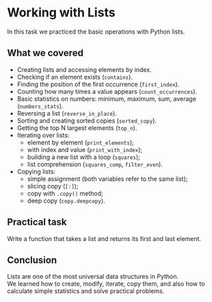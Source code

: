 # Working with Lists

In this task we practiced the basic operations with Python lists.

## What we covered
- Creating lists and accessing elements by index.
- Checking if an element exists (`contains`).
- Finding the position of the first occurrence (`first_index`).
- Counting how many times a value appears (`count_occurrences`).
- Basic statistics on numbers: minimum, maximum, sum, average (`numbers_stats`).
- Reversing a list (`reverse_in_place`).
- Sorting and creating sorted copies (`sorted_copy`).
- Getting the top N largest elements (`top_n`).
- Iterating over lists:
  - element by element (`print_elements`);
  - with index and value (`print_with_index`);
  - building a new list with a loop (`squares`);
  - list comprehension (`squares_comp`, `filter_even`).
- Copying lists:
  - simple assignment (both variables refer to the same list);
  - slicing copy (`[:]`);
  - copy with `.copy()` method;
  - deep copy (`copy.deepcopy`).

## Practical task
Write a function that takes a list and returns its first and last element.

## Conclusion
Lists are one of the most universal data structures in Python.  
We learned how to create, modify, iterate, copy them, and also how to calculate simple statistics and solve practical problems.